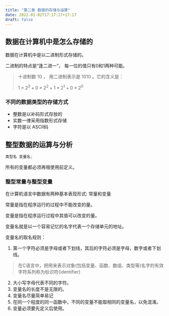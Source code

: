 ```yaml
---
title: "第二章 数据的存储与运算"
date: 2022-01-02T17:17:17+17:17
draft: false
---
```


<!--more-->

## 数据在计算机中是怎么存储的

数据在计算机中是以二进制形式存储的。

二进制的特点是“逢二进一”， 每一位的值只有0和1两种可能。

> 十进制数 $10$ ， 用二进制表示是 $1010$ 。它的含义是：
>
> $1 \times 2^3 + 0 \times 2^2 + 1 \times 2^1 + 0 \times 2^0$

### 不同的数据类型的存储方式

- 整数是以补码形式存放的
- 实数一律采用指数形式存储
- 字符是以 ASCII码

## 整型数据的运算与分析

```c
类型名 变量名;
```

所有的变量都必须再哦使用前定义。

### 整型常量与整型变量

在计算机语言中数据有两种基本表现形式: 常量和变量

常量是指在程序运行的过程中不能改变的量。

变量是指在程序运行过程中其值可以改变的量。

变量名就是以一个容易记忆的名字代表一个存储单元的地址。

变量名的取名规则：

1. 第一个字符必须是字母或者下划线，其后的字符必须是字母，数字或者下划线。

> 在C语言中，把用来表示对象(包括变量、函数、数组、类型等)名字的有效字符系列称为标识符(identifier)

2. 大小写字母代表不同的字符。
3. 变量名的长度不是无限的。
4. 变量名尽量简单易记
5. 在同一个程度的同一函数中，不同的变量不能取相同的变量名，以免混淆。
6. 变量必须要先定义后使用。

